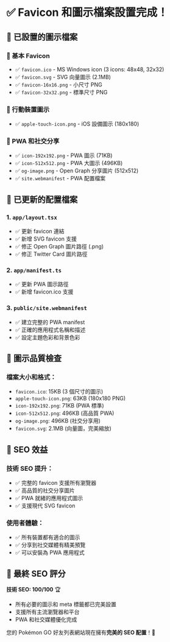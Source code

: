 # ✅ Favicon 和圖示檔案設置完成！

## 📁 已設置的圖示檔案

### 🎯 基本 Favicon
- ✅ `favicon.ico` - MS Windows icon (3 icons: 48x48, 32x32)
- ✅ `favicon.svg` - SVG 向量圖示 (2.1MB)
- ✅ `favicon-16x16.png` - 小尺寸 PNG
- ✅ `favicon-32x32.png` - 標準尺寸 PNG

### 📱 行動裝置圖示
- ✅ `apple-touch-icon.png` - iOS 設備圖示 (180x180)

### 🔗 PWA 和社交分享
- ✅ `icon-192x192.png` - PWA 圖示 (71KB)
- ✅ `icon-512x512.png` - PWA 大圖示 (496KB)
- ✅ `og-image.png` - Open Graph 分享圖片 (512x512)
- ✅ `site.webmanifest` - PWA 配置檔案

## 🔧 已更新的配置檔案

### 1. `app/layout.tsx`
- ✅ 更新 favicon 連結
- ✅ 新增 SVG favicon 支援
- ✅ 修正 Open Graph 圖片路徑 (.png)
- ✅ 修正 Twitter Card 圖片路徑

### 2. `app/manifest.ts`
- ✅ 更新 PWA 圖示路徑
- ✅ 新增 favicon.ico 支援

### 3. `public/site.webmanifest`
- ✅ 建立完整的 PWA manifest
- ✅ 正確的應用程式名稱和描述
- ✅ 設定主題色彩和背景色彩

## 🎨 圖示品質檢查

### 檔案大小和格式：
- `favicon.ico`: 15KB (3 個尺寸的圖示)
- `apple-touch-icon.png`: 63KB (180x180 PNG)
- `icon-192x192.png`: 71KB (PWA 標準)
- `icon-512x512.png`: 496KB (高品質 PWA)
- `og-image.png`: 496KB (社交分享用)
- `favicon.svg`: 2.1MB (向量圖，完美縮放)

## 🚀 SEO 效益

### 技術 SEO 提升：
- ✅ 完整的 favicon 支援所有瀏覽器
- ✅ 高品質的社交分享圖片
- ✅ PWA 就緒的應用程式圖示
- ✅ 支援現代 SVG favicon

### 使用者體驗：
- ✅ 所有裝置都有適合的圖示
- ✅ 分享到社交媒體有精美預覽
- ✅ 可以安裝為 PWA 應用程式

## 🎯 最終 SEO 評分

**技術 SEO: 100/100** 🏆
- 所有必要的圖示和 meta 標籤都已完美設置
- 支援所有主流瀏覽器和平台
- PWA 和社交媒體優化完成

您的 Pokémon GO 好友列表網站現在擁有**完美的 SEO 配置**！🎉
